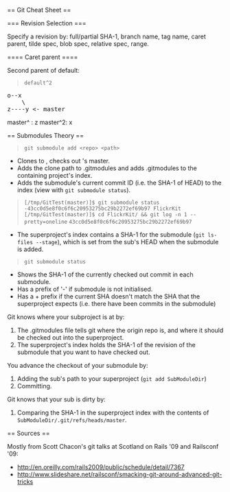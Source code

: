 == Git Cheat Sheet ==

=== Revision Selection ===

Specify a revision by: full/partial SHA-1, branch name, tag name, caret parent, tilde spec, blob spec, relative spec, range.

==== Caret parent ====

Second parent of default:

> `default^2`

<pre>
o--x
    \
z----y <- master
</pre>

master^ : z
master^2: x

== Submodules Theory ==

> `git submodule add <repo> <path>`

* Clones <repo> to <path>, checks out <repo>'s master.
* Adds the clone path to .gitmodules and adds .gitmodules to the containing project's index.
* Adds the submodule's current commit ID (i.e. the SHA-1 of HEAD) to the index (view with `git submodule status`).

>`[/tmp/GitTest(master)]$ git submodule status`
>`-43cc0d5e8f0c6f6c20953275bc29b2272ef69b97 FlickrKit`
>`[/tmp/GitTest(master)]$ cd FlickrKit/ && git log -n 1 --pretty=oneline`
>`43cc0d5e8f0c6f6c20953275bc29b2272ef69b97`

* The superproject's index contains a SHA-1 for the submodule (`git ls-files --stage`), which is set from the sub's HEAD when the submodule is added.

>	`git submodule status`

* Shows the SHA-1 of the currently checked out commit in each submodule.
* Has a prefix of '-' if submodule is not initialised.
* Has a + prefix if the current SHA doesn't match the SHA that the superproject expects (i.e. there have been commits in the submodule)


Git knows where your subproject is at by:

1. The .gitmodules file tells git where the origin repo is, and where it should be checked out into the superproject.
2. The superproject's index holds the SHA-1 of the revision of the submodule that you want to have checked out.

You advance the checkout of your submodule by:

1. Adding the sub's path to your superproject (`git add SubModuleDir`)
2. Committing.

Git knows that your sub is dirty by:

1. Comparing the SHA-1 in the superproject index with the contents of `SubModuleDir/.git/refs/heads/master`.

== Sources ==

Mostly from Scott Chacon's git talks at Scotland on Rails '09 and Railsconf '09:

* http://en.oreilly.com/rails2009/public/schedule/detail/7367
* http://www.slideshare.net/railsconf/smacking-git-around-advanced-git-tricks
